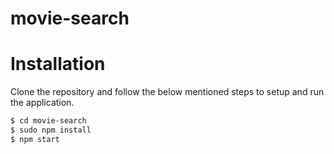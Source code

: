# movie-search

# Installation

Clone the repository and follow the below mentioned steps to setup and run the application.

```sh
$ cd movie-search
$ sudo npm install
$ npm start
```
